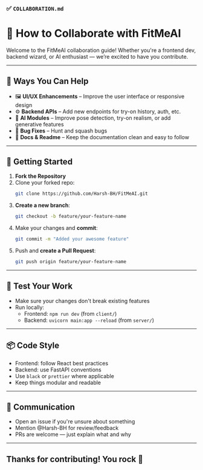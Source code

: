 ### ✅ `COLLABORATION.md`


# 🤝 How to Collaborate with FitMeAI

Welcome to the FitMeAI collaboration guide! Whether you're a frontend dev, backend wizard, or AI enthusiast — we’re excited to have you contribute.

---

## 🧭 Ways You Can Help

- 🖼️ **UI/UX Enhancements** – Improve the user interface or responsive design
- ⚙️ **Backend APIs** – Add new endpoints for try-on history, auth, etc.
- 🤖 **AI Modules** – Improve pose detection, try-on realism, or add generative features
- 🐞 **Bug Fixes** – Hunt and squash bugs
- 📖 **Docs & Readme** – Keep the documentation clean and easy to follow

---

## 🚀 Getting Started

1. **Fork the Repository**
2. Clone your forked repo:  
   ```bash
   git clone https://github.com/Harsh-BH/FitMeAI.git
   ```
3. **Create a new branch**:  
   ```bash
   git checkout -b feature/your-feature-name
   ```
4. Make your changes and **commit**:
   ```bash
   git commit -m "Added your awesome feature"
   ```
5. Push and **create a Pull Request**:
   ```bash
   git push origin feature/your-feature-name
   ```

---

## 🧪 Test Your Work

- Make sure your changes don't break existing features
- Run locally:
  - Frontend: `npm run dev` (from `client/`)
  - Backend: `uvicorn main:app --reload` (from `server/`)

---

## 📦 Code Style

- Frontend: follow React best practices
- Backend: use FastAPI conventions
- Use `black` or `prettier` where applicable
- Keep things modular and readable

---

## 💬 Communication

- Open an issue if you're unsure about something
- Mention @Harsh-BH for review/feedback
- PRs are welcome — just explain what and why

---

Thanks for contributing! You rock 💖
 ---

